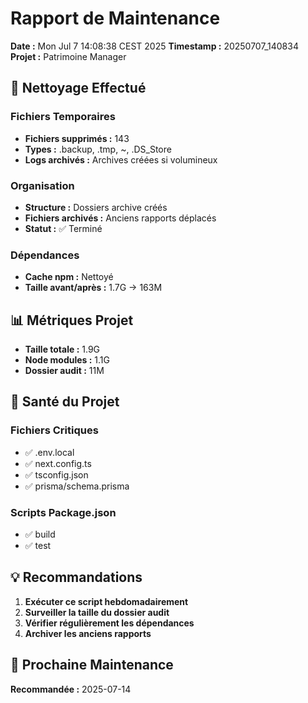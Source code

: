 # Rapport de Maintenance

**Date :** Mon Jul  7 14:08:38 CEST 2025
**Timestamp :** 20250707_140834
**Projet :** Patrimoine Manager

## 🧹 Nettoyage Effectué

### Fichiers Temporaires
- **Fichiers supprimés :** 143
- **Types :** .backup, .tmp, ~, .DS_Store
- **Logs archivés :** Archives créées si volumineux

### Organisation
- **Structure :** Dossiers archive créés
- **Fichiers archivés :** Anciens rapports déplacés
- **Statut :** ✅ Terminé

### Dépendances
- **Cache npm :** Nettoyé
- **Taille avant/après :** 1.7G → 163M

## 📊 Métriques Projet

- **Taille totale :** 1.9G
- **Node modules :** 1.1G
- **Dossier audit :**  11M

## 🏥 Santé du Projet

### Fichiers Critiques
- ✅ .env.local
- ✅ next.config.ts
- ✅ tsconfig.json
- ✅ prisma/schema.prisma

### Scripts Package.json
- ✅ build
- ✅ test

## 💡 Recommandations

1. **Exécuter ce script hebdomadairement**
2. **Surveiller la taille du dossier audit**
3. **Vérifier régulièrement les dépendances**
4. **Archiver les anciens rapports**

## 🔄 Prochaine Maintenance

**Recommandée :** 2025-07-14

